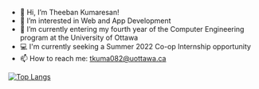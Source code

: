 - 👋 Hi, I’m Theeban Kumaresan!
- 👀 I’m interested in Web and App Development
- 🌱 I’m currently entering my fourth year of the Computer Engineering program at the University of Ottawa
- 💻 I'm currently seeking a Summer 2022 Co-op Internship opportunity
- 📫 How to reach me: tkuma082@uottawa.ca


[![Top Langs](https://github-readme-stats.vercel.app/api/top-langs/?username=theebank)](https://github.com/anuraghazra/github-readme-stats)

<!---
theebank/theebank is a ✨ special ✨ repository because its `README.md` (this file) appears on your GitHub profile.
You can click the Preview link to take a look at your changes.
--->
